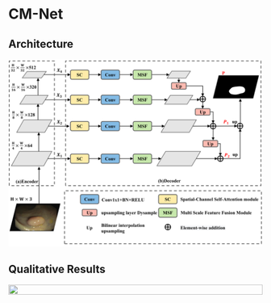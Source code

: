 # CM-Net

## Architecture

<p align="center">
<img src="module.png" width=100% height=40% 
class="center">
</p>

## Qualitative Results

<p align="center">
<img src="qualitative_results_synapse.png" width=100% height=40% 
class="center">
</p>
